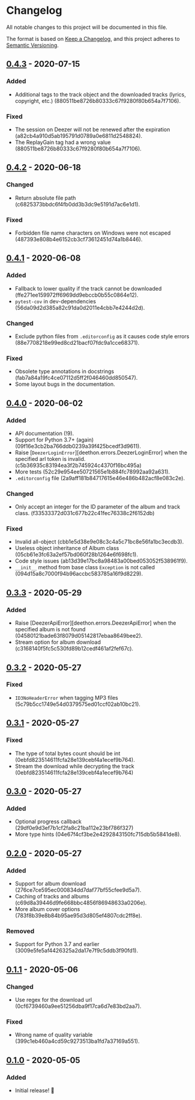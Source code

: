 # Changelog
All notable changes to this project will be documented in this file.

The format is based on [Keep a Changelog](https://keepachangelog.com/en/1.0.0/),
and this project adheres to [Semantic Versioning](https://semver.org/spec/v2.0.0.html).

## [0.4.3] - 2020-07-15
### Added
- Additional tags to the track object and the downloaded tracks (lyrics, copyright, etc.) (880511be8726b80333c67f9280f80b654a7f7106).

### Fixed
- The session on Deezer will not be renewed after the expiration (a82cb4a910d5ab195791d0789a0e6811d2548824).
- The ReplayGain tag had a wrong value (880511be8726b80333c67f9280f80b654a7f7106).

## [0.4.2] - 2020-06-18
### Changed
- Return absolute file path (c6825373bbdc6f4fb0dd3b3dc9e5191d7ac6e1d1).

### Fixed
- Forbidden file name characters on Windows were not escaped
(487393e808b4e6152cb3cf73612451d74a1b8446). 

## [0.4.1] - 2020-06-08
### Added
- Fallback to lower quality if the track cannot be downloaded
(ffe271ee159972ff6969dd9ebccb0b55c0864e12).
- `pytest-cov` in dev-dependencies (56da09d2d385a82c91da0d2011e4cbb7e4244d2d).

### Changed
- Exclude python files from `.editorconfig` as it causes code style errors
(88e7708218e99ed8cd21bacf07fdc9a1cce68371).

### Fixed
- Obsolete type annotations in docstrings (fab7a84a19fc4ce07112d5ff2f046460dd850547).
- Some layout bugs in the documentation.

## [0.4.0] - 2020-06-02
### Added
- API documentation (!9).
- Support for Python 3.7+ (again) (09f16e3cb2ba766ddb0239a39f425bcedf3d9611).
- Raise [`DeezerLoginError`][deethon.errors.DeezerLoginError] when the
specified arl token is invalid. (c5b36935c83194ea3f2b745924c4370f16bc495a)
- More tests (52c29e954ee50721565e1b884fc78992aa92a631).
- `.editorconfig` file (2a9aff181b84717615e46e486b482acf8e083c2e).

### Changed
- Only accept an integer for the ID parameter of the album and track class.
(f33533372d031c677b22c41fec76338c2f6152db)

### Fixed
- Invalid all-object (cbb1e5d38e9e08c3c4a5c71bc8e56fa1bc3ecdb3).
- Useless object inheritance of Album class (05cb61e3fc63a2ef57bd060f28b1264e6f698fc1).
- Code style issues (ab13d39e17bc8a98483a00bed053052f538961f9).
- `__init__` method from base class `Exception` is not called
(094d15a8c7000f94b96accbc583785a16f9d8229).

## [0.3.3] - 2020-05-29
### Added
- Raise [DeezerApiError][deethon.errors.DeezerApiError] when the specified album
is not found (04580121bade63f8079d05142817ebaa8649bee2).
- Stream option for album download (c3168140f5fc5c530fd89b12cedf461af2fef67c).

## [0.3.2] - 2020-05-27
### Fixed
- `ID3NoHeaderError` when tagging MP3 files (5c79b5cc1749e54d0379575ed01ccf02ab10bc21).

## [0.3.1] - 2020-05-27
### Fixed
- The type of total bytes count should be int (0ebfd823514611fcfa28e139cebf4a1ecef9b764).
- Stream the download while decrypting the track (0ebfd823514611fcfa28e139cebf4a1ecef9b764)

## [0.3.0] - 2020-05-27
### Added
- Optional progress callback (29df0e9d3ef7b1cf2fa8c21ba112e23bf786f327)
- More type hints (04e67f4cf3be2e4292843150fc715db5b5841de8).

## [0.2.0] - 2020-05-27
### Added
- Support for album download (276ce7ce595ec000834dd7daf77bf55cfee9d5a7).
- Caching of tracks and albums (c69d8a39446d9fe668bbc4856f86948633a0206e).
- More album cover options (783f8b39e8b84b95ae95d3d805ef4807cdc2ff8e).

### Removed
- Support for Python 3.7 and earlier (3009e5fe5af4426325a2da17e7f9c5ddb3f90fd1).

## [0.1.1] - 2020-05-06
### Changed
- Use regex for the download url (0cf6739460a9ee51256dba9f17ca6d7e83bd2aa7).

### Fixed
- Wrong name of quality variable (399c1eb460a4cd59c9273513ba1fd7a37169a551).

## [0.1.0] - 2020-05-05
### Added
- Initial release! 🎉

[Unreleased]: https://github.com/deethon/deethon/compare/v0.4.3...HEAD
[0.4.3]: https://github.com/deethon/deethon/compare/v0.4.2...v0.4.3
[0.4.2]: https://github.com/deethon/deethon/compare/v0.4.1...v0.4.2
[0.4.1]: https://github.com/deethon/deethon/compare/v0.4.0...v0.4.1
[0.4.0]: https://github.com/deethon/deethon/compare/v0.3.3...v0.4.0
[0.3.3]: https://github.com/deethon/deethon/compare/v0.3.2...v0.3.3
[0.3.2]: https://github.com/deethon/deethon/compare/v0.3.1...v0.3.2
[0.3.1]: https://github.com/deethon/deethon/compare/v0.3.0...v0.3.1
[0.3.0]: https://github.com/deethon/deethon/compare/v0.2.0...v0.3.0
[0.2.0]: https://github.com/deethon/deethon/compare/v0.1.1...v0.2.0
[0.1.1]: https://github.com/deethon/deethon/compare/v0.1.0...v0.1.1
[0.1.0]: https://github.com/deethon/deethon/releases/tag/v0.1.0
